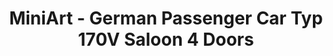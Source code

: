 ---
layout: product
title: "MiniArt - German Passenger Car Typ 170V Saloon 4 Doors"
price: "4150" 
desc: "N/A"
img_path: "/assets/img/MI38008.jpg"
brand: "N/A"
available: false
special_offer: false
new: false
soon: false
cat: "010000"
subcat: "010100"
subsubcat: "0N/A"
sifra: "MI38008"
popular: true
---